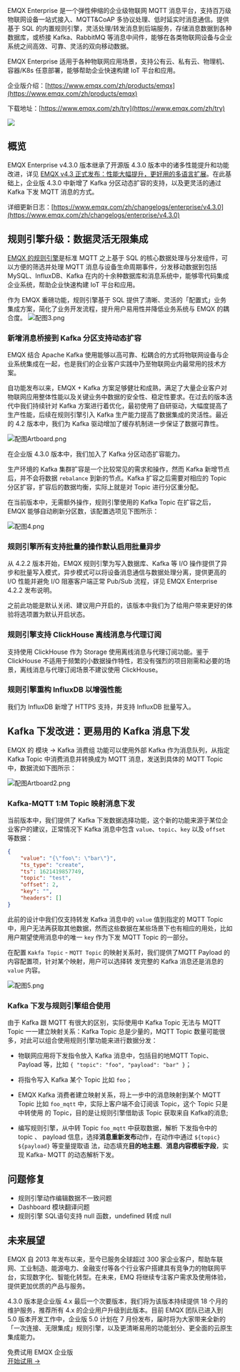 EMQX Enterprise 是一个弹性伸缩的企业级物联网 MQTT 消息平台，支持百万级物联网设备一站式接入、MQTT&CoAP 多协议处理、低时延实时消息通信。提供基于 SQL 的内置规则引擎，灵活处理/转发消息到后端服务，存储消息数据到各种数据库，或桥接 Kafka、RabbitMQ 等消息中间件，能够在各类物联网设备与企业系统之间高效、可靠、灵活的双向移动数据。

EMQX Enterprise 适用于各种物联网应用场景，支持公有云、私有云、物理机、容器/K8s 任意部署，能够帮助企业快速构建 IoT 平台和应用。

企业版介绍：[https://www.emqx.com/zh/products/emqx](https://www.emqx.com/zh/products/emqx)

下载地址：[https://www.emqx.com/zh/try](https://www.emqx.com/zh/try)



![](https://assets.emqx.com/images/4b87d5ae6dc17bb84f6414e4d8fc504c.png)



## 概览

EMQX Enterprise v4.3.0 版本继承了开源版 4.3.0 版本中的诸多性能提升和功能改进，详见 [EMQX v4.3 正式发布：性能大幅提升，更好用的多语言扩展](https://www.emqx.com/zh/blog/emqx-4-3-0-release-notes)。在此基础上，企业版 4.3.0 中新增了 Kafka 分区动态扩容的支持，以及更灵活的通过 Kafka 下发 MQTT 消息的方式。

详细更新日志：[https://www.emqx.com/zh/changelogs/enterprise/v4.3.0](https://www.emqx.com/zh/changelogs/enterprise/v4.3.0)



## 规则引擎升级：数据灵活无限集成

[EMQX 的规则引擎](https://docs.emqx.cn/enterprise/latest/rule/rule-engine.html)是标准 MQTT 之上基于 SQL 的核心数据处理与分发组件，可以方便的筛选并处理 MQTT 消息与设备生命周期事件，分发移动数据到包括 MySQL、InfluxDB、Kafka 在内的十余种数据库和消息系统中，能够零代码集成企业系统，帮助企业快速构建 IoT 平台和应用。

作为 EMQX 重磅功能，规则引擎基于 SQL 提供了清晰、灵活的「配置式」业务集成方案，简化了业务开发流程，提升用户易用性并降低业务系统与 EMQX 的耦合度。
![配图3.png](https://assets.emqx.com/images/40b090be34291c0d202613e2598ff767.png)

### 新增消息桥接到 Kafka 分区支持动态扩容

EMQX 结合 Apache Kafka 使用能够以高可靠、松耦合的方式将物联网设备与企业系统集成在一起，也是我们的企业客户实践中乃至物联网业内最常用的技术方案。

自功能发布以来，EMQX + Kafka 方案足够健壮和成熟，满足了大量企业客户对物联网应用整体性能以及关键业务中数据的安全性、稳定性要求。在过去的版本迭代中我们持续针对 Kafka 方案进行着优化，最初使用了自研驱动，大幅度提高了生产性能，后续在规则引擎引入 Kafka 生产能力提高了数据集成的灵活性。最近的 4.2 版本中，我们为 Kafka 驱动增加了缓存机制进一步保证了数据可靠性。

![配图Artboard.png](https://assets.emqx.com/images/12d0fb25e06f518e620cf718b094b85c.png)

在企业版 4.3.0 版本中，我们加入了 Kafka 分区动态扩容能力。

生产环境的 Kafka 集群扩容是一个比较常见的需求和操作，然而 Kafka 新增节点后，并不会将数据 `rebalance` 到新的节点。Kafka 扩容之后需要对相应的 Topic 分区扩容，扩容后的数据均衡，实际上就是对 Topic 进行分区重分配。

在当前版本中，无需额外操作，规则引擎使用的 Kafka Topic 在扩容之后， EMQX 能够自动刷新分区数，该配置选项见下图所示：

![配图4.png](https://assets.emqx.com/images/97d72c45072d70cf0e15ca35df1b47ae.png)


### 规则引擎所有支持批量的操作默认启用批量异步

从 4.2.2 版本开始，EMQX 规则引擎为写入数据库、Kafka 等 I/O 操作提供了异步和批量写入模式，异步模式可以将设备消息通信与数据处理分离，提供更高的 I/O 性能并避免 I/O 阻塞客户端正常 Pub/Sub 流程，详见 EMQX Enterprise 4.2.2 发布说明。

之前此功能是默认关闭、建议用户开启的，该版本中我们为了给用户带来更好的体验将选项置为默认开启状态。

### 规则引擎支持 ClickHouse 离线消息与代理订阅

支持使用 ClickHouse 作为 Storage 使用离线消息与代理订阅功能。鉴于 ClickHouse 不适用于频繁的小数据操作特性，若没有强烈的项目刚需和必要的场景，离线消息与代理订阅场景不建议使用 ClickHouse。



### 规则引擎重构 InfluxDB 以增强性能

我们为 InfluxDB 新增了 HTTPS 支持，并支持 InfluxDB 批量写入。



## Kafka 下发改进：更易用的 Kafka 消息下发

EMQX 的 模块 -> Kafka 消费组 功能可以使用外部 Kafka 作为消息队列，从指定 Kafka Topic 中消费消息并转换成为 MQTT 消息，发送到具体的 MQTT Topic 中，数据流如下图所示：

![配图Artboard2.png](https://assets.emqx.com/images/9fe7501172ea1e95ec7052c733c1c8ec.png)

### Kafka-MQTT 1:M Topic 映射消息下发

当前版本中，我们提供了 Kafka 下发数据选择功能，这个新的功能来源于某位企业客户的建议，正常情况下 Kafka 消息中包含 `value`、`topic`、`key` 以及 `offset` 等数据：

```json
{
    "value": "{\"foo\": \"bar\"}",
    "ts_type": "create",
    "ts": 1621419857749,
    "topic": "test",
    "offset": 2,
    "key": "",
    "headers": []
}
```

此前的设计中我们仅支持转发 Kafka 消息中的 `value` 值到指定的 MQTT Topic 中，用户无法再获取其他数据，然而这些数据在某些场景下也有相应的用处，比如用户期望使用消息中的唯一 `key` 作为下发 MQTT Topic 的一部分。

在配置 `Kakfa Topic` - `MQTT Topic` 的映射关系时，我们提供了MQTT Payload 的内容配置项，针对某个映射，用户可以选择转 发完整的 Kafka 消息还是消息的 `value` 内容。


![配图5.png](https://assets.emqx.com/images/75d08b256fd1db259bf8369aeb184081.png)


### Kafka 下发与规则引擎组合使用

由于 Kafka 跟 MQTT 有很大的区别，实际使用中 Kafka Topic 无法与 MQTT Topic 一一建立映射关系：Kafka Topic 总是少量的，MQTT Topic 数量可能很多，对此可以组合使用规则引擎功能来进行数据分发：

- 物联网应用将下发指令放入 Kafka 消息中，包括目的地MQTT Topic、Payload 等，比如 `{ "topic": "foo", "payload": "bar" }`；

- 将指令写入 Kafka 某个 Topic 比如 `foo`；

- EMQX Kafka 消费者建立映射关系，将上一步中的消息映射到某个 MQTT Topic 比如 `foo_mqtt` 中，实际上客户端不会订阅该 Topic，这个 Topic 只是中转使用 的 Topic，目的是让规则引擎借助该 Topic 获取来自 Kafka的消息;

- 编写规则引擎，从中转 Topic `foo_mqtt` 中获取数据，解析 下发指令中的 topic 、 payload 信息，选择**消息重新发布**动作，在动作中通过 `${topic} ${payload}` 等变量提取语 法，动态填充**目的地主题**、**消息内容模板字段**，实现 Kafka- MQTT 的动态解析下发。



## 问题修复

- 规则引擎动作编辑数据不一致问题
- Dashboard 模块翻译问题
- 规则引擎 SQL语句支持 null 函数，undefined 转成 null

## 未来展望

EMQX 自 2013 年发布以来，至今已服务全球超过 300 家企业客户，帮助车联网、工业制造、能源电力、金融支付等各个行业客户搭建具有竞争力的物联网平台，实现数字化、智能化转型。在未来，EMQ 将继续专注客户需求及使用体验，提供更加优质的产品与服务。

4.3.0 版本是企业版 4.x 最后一个次要版本，我们将为该版本持续提供 18 个月的维护服务，推荐所有 4.x 的企业用户升级到此版本。目前 EMQX 团队已进入到 5.0 版本开发工作中，企业版 5.0 计划在 7 月份发布，届时将为大家带来全新的「一次连接、无限集成」规则引擎，以及更清晰易用的功能划分、更全面的云原生集成能力。


<section class="promotion">
    <div>
        免费试用 EMQX 企业版
    </div>
    <a href="https://www.emqx.com/zh/try?product=enterprise" class="button is-gradient px-5">开始试用 →</a >
</section>

